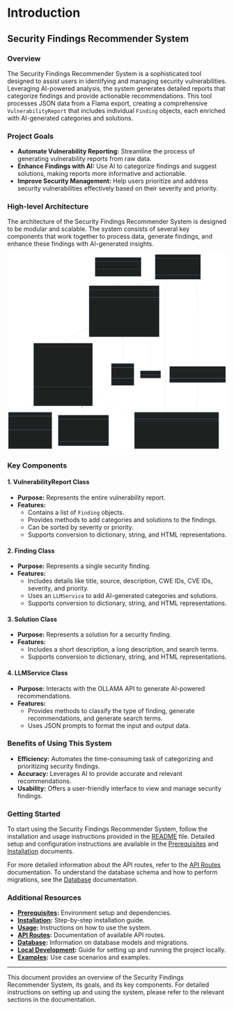 # Introduction

## Security Findings Recommender System

### Overview

The Security Findings Recommender System is a sophisticated tool designed to assist users in identifying and managing security vulnerabilities. Leveraging AI-powered analysis, the system generates detailed reports that categorize findings and provide actionable recommendations. This tool processes JSON data from a Flama export, creating a comprehensive `VulnerabilityReport` that includes individual `Finding` objects, each enriched with AI-generated categories and solutions.

### Project Goals

- **Automate Vulnerability Reporting:** Streamline the process of generating vulnerability reports from raw data.
- **Enhance Findings with AI:** Use AI to categorize findings and suggest solutions, making reports more informative and actionable.
- **Improve Security Management:** Help users prioritize and address security vulnerabilities effectively based on their severity and priority.

### High-level Architecture

The architecture of the Security Findings Recommender System is designed to be modular and scalable. The system consists of several key components that work together to process data, generate findings, and enhance these findings with AI-generated insights.

![Architecture Diagram](UML/data-layer.svg)

### Key Components

#### 1. VulnerabilityReport Class
- **Purpose:** Represents the entire vulnerability report.
- **Features:**
  - Contains a list of `Finding` objects.
  - Provides methods to add categories and solutions to the findings.
  - Can be sorted by severity or priority.
  - Supports conversion to dictionary, string, and HTML representations.

#### 2. Finding Class
- **Purpose:** Represents a single security finding.
- **Features:**
  - Includes details like title, source, description, CWE IDs, CVE IDs, severity, and priority.
  - Uses an `LLMService` to add AI-generated categories and solutions.
  - Supports conversion to dictionary, string, and HTML representations.

#### 3. Solution Class
- **Purpose:** Represents a solution for a security finding.
- **Features:**
  - Includes a short description, a long description, and search terms.
  - Supports conversion to dictionary, string, and HTML representations.

#### 4. LLMService Class
- **Purpose:** Interacts with the OLLAMA API to generate AI-powered recommendations.
- **Features:**
  - Provides methods to classify the type of finding, generate recommendations, and generate search terms.
  - Uses JSON prompts to format the input and output data.


### Benefits of Using This System

- **Efficiency:** Automates the time-consuming task of categorizing and prioritizing security findings.
- **Accuracy:** Leverages AI to provide accurate and relevant recommendations.
- **Usability:** Offers a user-friendly interface to view and manage security findings.

### Getting Started

To start using the Security Findings Recommender System, follow the installation and usage instructions provided in the [README](../README.md) file. Detailed setup and configuration instructions are available in the [Prerequisites](prerequisites.md) and [Installation](installation.md) documents.

For more detailed information about the API routes, refer to the [API Routes](api_routes.md) documentation. To understand the database schema and how to perform migrations, see the [Database](database.md) documentation.

### Additional Resources

- **[Prerequisites](prerequisites.md):** Environment setup and dependencies.
- **[Installation](installation.md):** Step-by-step installation guide.
- **[Usage](usage.md):** Instructions on how to use the system.
- **[API Routes](api_routes.md):** Documentation of available API routes.
- **[Database](database.md):** Information on database models and migrations.
- **[Local Development](local_development.md):** Guide for setting up and running the project locally.
- **[Examples](examples/how_to_use.md):** Use case scenarios and examples.

---

This document provides an overview of the Security Findings Recommender System, its goals, and its key components. For detailed instructions on setting up and using the system, please refer to the relevant sections in the documentation.
